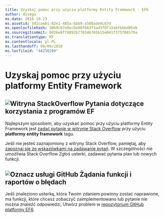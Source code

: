 ```yaml
---
title: Uzyskaj pomoc przy użyciu platformy Entity Framework - EF6
author: divega
ms.date: 2016-10-23
ms.assetid: 592cae61-02e1-485a-bbb0-a508ade9c67d
ms.openlocfilehash: 30b9c07e8ecbe08f663f3ad3f0f32abfbbbd05eb
ms.sourcegitcommit: 0d36e8ff0892b7f034b765b15e041f375f88579a
ms.translationtype: MT
ms.contentlocale: pl-PL
ms.lasthandoff: 09/09/2018
ms.locfileid: "44250299"
---
```

# <a name="get-help-using-entity-framework"></a>Uzyskaj pomoc przy użyciu platformy Entity Framework
## <a name="stackoverflowef6mediastackoverflowpng-questions-about-using-ef"></a>![Witryna StackOverflow](~/ef6/media/stackoverflow.png) Pytania dotyczące korzystania z programów EF  

Najlepszym sposobem, aby uzyskać pomoc przy użyciu platformy Entity Framework jest [zadać pytanie w witrynie Stack Overflow](http://stackoverflow.com/questions/ask) przy użyciu **platformy entity framework** tagu.  

Jeśli nie jesteś zaznajomiony z witryny Stack Overflow, pamiętaj, aby [zapoznaj się ze wskazówkami na zadawanie pytań](http://stackoverflow.com/help/asking). W szczególności nie umożliwia Stack Overflow Zgłoś usterki, zadawać pytania plan lub nowych funkcji.  

## <a name="github-markef6mediagithub-mark-32pxpng-bug-reports-and-feature-requests"></a>![Oznacz usługi GitHub](~/ef6/media/github-mark-32px.png) Żądania funkcji i raportów o błędach  

Jeśli znaleziono usterkę, która Twoim zdaniem powinny zostać naprawione, ma funkcji, które chcesz zobaczyć zaimplementowano lub pytanie nie można znaleźć odpowiedzi, Utwórz problem w [repozytorium GitHub platformy EF6](https://github.com/aspnet/EntityFramework6/issues).
